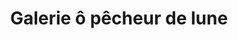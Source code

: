 ---
title: "Galerie ô pêcheur de lune"
url: /saint-sever/galerie-o-pecheur-de-lune/
shop: antiquités
---